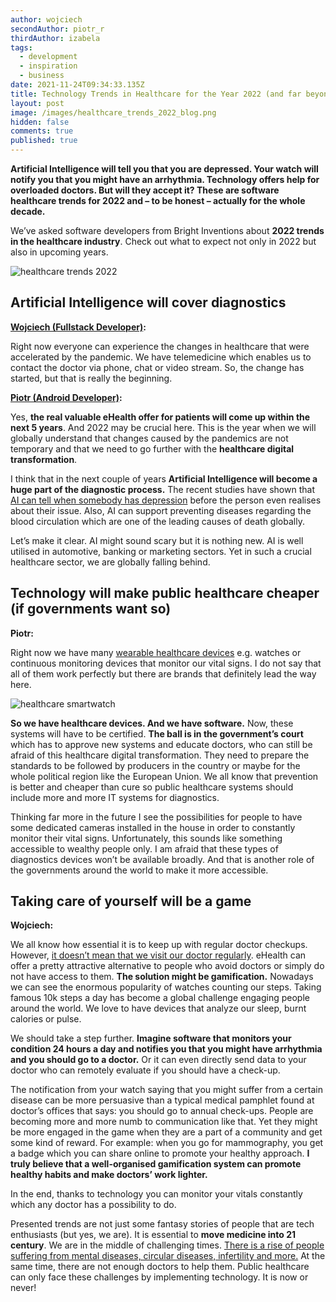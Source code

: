 ```yaml
---
author: wojciech
secondAuthor: piotr_r
thirdAuthor: izabela
tags:
  - development
  - inspiration
  - business
date: 2021-11-24T09:34:33.135Z
title: Technology Trends in Healthcare for the Year 2022 (and far beyond)
layout: post
image: /images/healthcare_trends_2022_blog.png
hidden: false
comments: true
published: true
---
```

**Artificial Intelligence will tell you that you are depressed. Your watch will notify you that you might have an arrhythmia. Technology offers help for overloaded doctors. But will they accept it? These are software healthcare trends for 2022 and – to be honest – actually for the whole decade.**

We’ve asked software developers from Bright Inventions about **2022 trends in the healthcare industry**. Check out what to expect not only in 2022 but also in upcoming years.

![healthcare trends 2022](/images/healthcare_trends_2022_blog.png)

## Artificial Intelligence will cover diagnostics

**[Wojciech (Fullstack Developer)](/about-us/wojciech/):**

Right now everyone can experience the changes in healthcare that were accelerated by the pandemic. We have telemedicine which enables us to contact the doctor via phone, chat or video stream. So, the change has started, but that is really the beginning.

**[Piotr (Android Developer)](/about-us/piotr-r/):**

Yes, **the real valuable eHealth offer for patients will come up within the next 5 years**. And 2022 may be crucial here. This is the year when we will globally understand that changes caused by the pandemics are not temporary and that we need to go further with the **healthcare digital transformation**. 

I think that in the next couple of years **Artificial Intelligence will become a huge part of the diagnostic process.** The recent studies have shown that [AI can tell when somebody has depression](https://www.forbes.com/sites/ganeskesari/2021/05/24/ai-can-now-detect-depression-from-just-your-voice/) before the person even realises about their issue. Also, AI can support preventing diseases regarding the blood circulation which are one of the leading causes of death globally. 

Let’s make it clear. AI might sound scary but it is nothing new. AI is well utilised in automotive, banking or marketing sectors. Yet in such a crucial healthcare sector, we are globally falling behind.

## Technology will make public healthcare cheaper (if governments want so)

**Piotr:**

Right now we have many [wearable healthcare devices](/blog/bluetooth-devices-that-change-healthcare/) e.g. watches or continuous monitoring devices that monitor our vital signs. I do not say that all of them work perfectly but there are brands that definitely lead the way here.

![healthcare smartwatch](/images/healthcare_wearable_devices.png)

**So we have healthcare devices. And we have software.** Now, these systems will have to be certified. **The ball is in the government’s court** which has to approve new systems and educate doctors, who can still be afraid of this healthcare digital transformation. They need to prepare the standards to be followed by producers in the country or maybe for the whole political region like the European Union. We all know that prevention is better and cheaper than cure so public healthcare systems should include more and more IT systems for diagnostics. 

Thinking far more in the future I see the possibilities for people to have some dedicated cameras installed in the house in order to constantly monitor their vital signs. Unfortunately, this sounds like something accessible to wealthy people only. I am afraid that these types of diagnostics devices won’t be available broadly. And that is another role of the governments around the world to make it more accessible.

## Taking care of yourself will be a game

**Wojciech:**

We all know how essential it is to keep up with regular doctor checkups. However, [it doesn’t mean that we visit our doctor regularly](https://www.verywellhealth.com/reasons-people-dont-go-to-the-doctor-4779661). eHealth can offer a pretty attractive alternative to people who avoid doctors or simply do not have access to them. **The solution might be gamification.** Nowadays we can see the enormous popularity of watches counting our steps. Taking famous 10k steps a day has become a global challenge engaging people around the world. We love to have devices that analyze our sleep, burnt calories or pulse. 

We should take a step further. **Imagine software that monitors your condition 24 hours a day and notifies you that you might have arrhythmia and you should go to a doctor.** Or it can even directly send data to your doctor who can remotely evaluate if you should have a check-up.

The notification from your watch saying that you might suffer from a certain disease can be more persuasive than a typical medical pamphlet found at doctor’s offices that says: you should go to annual check-ups. People are becoming more and more numb to communication like that. Yet they might be more engaged in the game when they are a part of a community and get some kind of reward. For example: when you go for mammography, you get a badge which you can share online to promote your healthy approach. **I truly believe that a well-organised gamification system can promote healthy habits and make doctors’ work lighter.**

In the end, thanks to technology you can monitor your vitals constantly which any doctor has a possibility to do.

Presented trends are not just some fantasy stories of people that are tech enthusiasts (but yes, we are). It is essential to **move medicine into 21 century**. We are in the middle of challenging times. [There is a rise of people suffering from mental diseases, circular diseases, infertility and more.](/blog/healthcare-software-development-not-a-future/) At the same time, there are not enough doctors to help them. Public healthcare can only face these challenges by implementing technology. It is now or never!